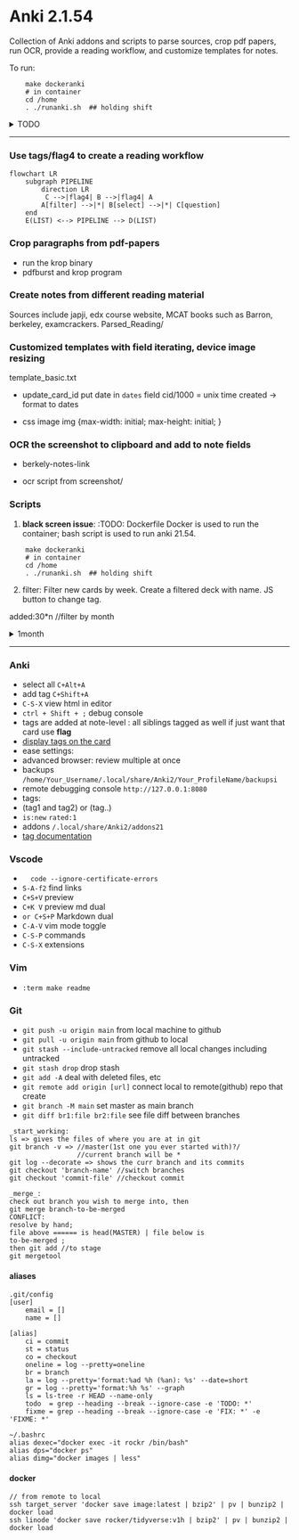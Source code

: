# Anki 2.1.54

Collection of Anki addons and scripts to parse sources, crop pdf papers, run OCR, provide a reading workflow, and customize templates for notes.
 
To run:
```
    make dockeranki
    # in container 
    cd /home
    . ./runanki.sh  ## holding shift
```


<details>
    <summary>TODO</summary>

```

1. rebuild filter decks when tags/flag updated

2. krop pdf papers

3. filters : sched, www, ..     

4. video to slides to qa

5. multiple cards in 1 window 

6. src_field_merge

7. scan notebooks

8. OCR
    - addon: if image and no ocr then ocr it...
    - screenshot and ocr `Alt+\`
      ~/scripts/screenshot-main.sh
      ocr screenshot and copy into anki


10. www/
grep 'a class="tabLink"' tabs-may | sed -r 's/^.*href=(.*)/\1/'^C

    - linux browsers : 
        - chrome (save all to bookmark, then C+a copy)
            history trends unlimited
            TabCopy extension
            -- get all tab urls with annotation from Hypothesis -> json

        - firefox

    - osx : safari -> notes
    - iphone : safari -> notes

11. template for cards; clean up
- copy fields from notes with old templates to new templates
- copy screenshot to scrivener 500 img500.sh
```

</details>

---


### Use tags/flag4 to create a reading workflow

```mermaid
flowchart LR
    subgraph PIPELINE
        direction LR
         C -->|flag4| B -->|flag4| A
        A[filter] -->|*| B[select] -->|*| C[question]
    end
    E(LIST) <--> PIPELINE --> D(LIST)
```

### Crop paragraphs from pdf-papers
* run the krop binary
* pdfburst and krop program


### Create notes from different reading material
Sources include japji, edx course website, MCAT books such as Barron, berkeley, examcrackers.
Parsed_Reading/

### Customized templates with field iterating, device image resizing
template_basic.txt

* update_card_id
put date in `dates` field
cid/1000 = unix time created -> format to dates

* css image
img {max-width: initial; max-height: initial; }

### OCR the screenshot to clipboard and add to note fields
- berkely-notes-link

- ocr script from screenshot/


### Scripts
1. **black screen issue**:
:TODO: Dockerfile
Docker is used to run the container; bash script is used to run anki 21.54.

```
    make dockeranki
    # in container 
    cd /home
    . ./runanki.sh  ## holding shift
```

2. filter:
    Filter new cards by week.
    Create a filtered deck with name.
    JS button to change tag.

added:30\*n //filter by month

<details>
    <summary>1month</summary>

```

for i in {1..10}; do echo -n ' 'added:$((${i}*30))' '-added:$(($((${i}-1))*30));date -d "${i} month ago" +' '%Y_%b' '__filter__; done
 added:30 -added:0 2023_Mar __filter__
 added:60 -added:30 2023_Feb __filter__
 added:90 -added:60 2023_Jan __filter__
 added:120 -added:90 2022_Dec __filter__
 added:150 -added:120 2022_Nov __filter__
 added:180 -added:150 2022_Oct __filter__
 added:210 -added:180 2022_Sep __filter__
 added:240 -added:210 2022_Aug __filter__
 added:270 -added:240 2022_Jul __filter__
 added:300 -added:270 2022_Jun __filter__

added:330 -added:300 2022_May __filter__
 added:360 -added:330 2022_Apr __filter__
 added:390 -added:360 2022_Mar __filter__
 added:420 -added:390 2022_Feb __filter__
 added:450 -added:420 2022_Jan __filter__
 added:480 -added:450 2021_Dec __filter__
 added:510 -added:480 2021_Nov __filter__
 added:540 -added:510 2021_Oct __filter__
 added:570 -added:540 2021_Sep __filter__
 added:600 -added:570 2021_Aug __filter__

added:630 -added:600 2021_Jul __filter__
 added:660 -added:630 2021_Jun __filter__
 added:690 -added:660 2021_May __filter__
 added:720 -added:690 2021_Apr __filter__
 added:750 -added:720 2021_Mar __filter__
 added:780 -added:750 2021_Feb __filter__
 added:810 -added:780 2021_Jan __filter__
 added:840 -added:810 2020_Dec __filter__
 added:870 -added:840 2020_Nov __filter__
 added:900 -added:870 2020_Oct __filter__

for i in {31..40}; do echo -n ' 'added:$(($((${i}*30))+15))' '-added:$(($(($((${i}-1))*30))+15));date -d "${i} month ago" +' '%Y_%b' '__filter__; done
 added:945 -added:894 2020_Sep __filter__
 added:975 -added:945 2020_Aug __filter__
 added:1005 -added:975 2020_Jul __filter__
 added:1035 -added:1005 2020_Jun __filter__
 added:1065 -added:1035 2020_May __filter__
 added:1095 -added:1065 2020_Apr __filter__
 added:1125 -added:1095 2020_Mar __filter__
 added:1155 -added:1125 2020_Feb __filter__
 added:1185 -added:1155 2020_Jan __filter__
 added:1215 -added:1185 2019_Dec __filter__

 for i in {41..50}; do echo -n ' 'added:$(($((${i}*30))+15))' '-added:$(($(($((${i}-1))*30))+15));date -d "${i} month ago" +' '%Y_%b' '__filter__; done
 added:1245 -added:1215 2019_Nov __filter__
 added:1275 -added:1245 2019_Oct __filter__
 added:1305 -added:1275 2019_Sep __filter__
 added:1335 -added:1305 2019_Aug __filter__
 added:1365 -added:1335 2019_Jul __filter__
 added:1395 -added:1365 2019_Jun __filter__
 added:1425 -added:1395 2019_May __filter__
 added:1455 -added:1425 2019_Apr __filter__
 added:1485 -added:1455 2019_Mar __filter__
 added:1515 -added:1485 2019_Feb __filter__

for i in {71..80}; do echo -n ' 'added:$(($((${i}*30))+15))' '-added:$(($(($((${i}-1))*30))+15));date -d "${i} month ago" +' '%Y_%b' '__filter__; done
 added:2145 -added:2115 2017_May __filter__
 added:2175 -added:2145 2017_Apr __filter__
 added:2205 -added:2175 2017_Mar __filter__
 added:2235 -added:2205 2017_Feb __filter__
 added:2265 -added:2235 2017_Jan __filter__
 added:2295 -added:2265 2016_Dec __filter__
 added:2325 -added:2295 2016_Nov __filter__
 added:2355 -added:2325 2016_Oct __filter__
 added:2385 -added:2355 2016_Sep __filter__
 added:2415 -added:2385 2016_Aug __filter__


for i in {1..10}; do echo -n ' 'added:$((${i}*30))' '-added:$(($((${i}-1))*30));date -d "${i} month ago" +' 'tag:%Y_%b' 'tag:__filter__; done

##for i in {1..10}; do echo -n ' 'added:$((${i}*30))' '-added:$(($((${i}-1))*30));date -d "${i} month ago" +' '%Y_%m%b;date -d "${i} month ago" +' 'tag:%Y_%b' 'tag:__filter__; done

for i in {1..10}; do echo ' 'added:$((${i}*30))' '-added:$(($((${i}-1))*30));echo -ne `date -d "${i} month ago" +' '%Y_%m%b`;date -d "${i} month ago" +' 'tag:%Y_%b' 'tag:__filter__; done


added:1230 -added:1200
2019_11Nov tag:2019_Nov tag:__filter__
 added:1260 -added:1230
2019_10Oct tag:2019_Oct tag:__filter__
 added:1290 -added:1260
2019_09Sep tag:2019_Sep tag:__filter__
 added:1320 -added:1290
2019_08Aug tag:2019_Aug tag:__filter__
 added:1350 -added:1320
2019_07Jul tag:2019_Jul tag:__filter__
 added:1380 -added:1350
2019_06Jun tag:2019_Jun tag:__filter__
 added:1410 -added:1380
2019_05May tag:2019_May tag:__filter__
 added:1440 -added:1410
2019_04Apr tag:2019_Apr tag:__filter__
 added:1470 -added:1440
2019_03Mar tag:2019_Mar tag:__filter__
 added:1500 -added:1470
2019_02Feb tag:2019_Feb tag:__filter__

 in {41..50}; do echo ' 'added:$((${i}*30))' '-added:$(($((${i}-1))*30));echo -ne `date -d "${i} month ago" +' '%Y_%m%b`;date -d "${i} month ago" +' 'tag:%Y_%b' 'tag:__filter__; done
 added:1230 -added:1200
2019_11Nov tag:2019_Nov tag:__filter__
 added:1260 -added:1230
2019_10Oct tag:2019_Oct tag:__filter__
 added:1290 -added:1260
2019_09Sep tag:2019_Sep tag:__filter__
 added:1320 -added:1290
2019_08Aug tag:2019_Aug tag:__filter__
 added:1350 -added:1320
2019_07Jul tag:2019_Jul tag:__filter__
 added:1380 -added:1350
2019_06Jun tag:2019_Jun tag:__filter__
 added:1410 -added:1380
2019_05May tag:2019_May tag:__filter__
 added:1440 -added:1410
2019_04Apr tag:2019_Apr tag:__filter__
 added:1470 -added:1440
2019_03Mar tag:2019_Mar tag:__filter__
 added:1500 -added:1470
2019_02Feb tag:2019_Feb tag:__filter__


** up to Jan 2017 **

```

</details>

--------------------------------------------------------------------------------

### Anki
* select all `C+Alt+A`
* add tag `C+Shift+A`
* `C-S-X` view html in editor
* `ctrl + Shift + ;` debug console
* tags are added at note-level : all siblings tagged as well
if just want that card use **flag**
* [display tags on the card](https://forums.ankiweb.net/t/display-tags-on-the-card/16577/2)
* ease settings:
* advanced browser: 
review multiple at once
* backups `/home/Your_Username/.local/share/Anki2/Your_ProfileName/backupsi`
* remote debugging console `http://127.0.0.1:8080`
* tags:
* (tag1 and tag2) or (tag..)
* `is:new` `rated:1`
* addons `/.local/share/Anki2/addons21`
* [tag documentation](https://docs.ankiweb.net/searching.html)

### Vscode
* `  code --ignore-certificate-errors`
* `S-A-f2`   find links
* `C+S+V`    preview
* `C+K V`    preview md dual
* `or C+S+P` Markdown dual
* `C-A-V`    vim mode toggle
* `C-S-P`   commands
* `C-S-X`   extensions

### Vim
* `:term make readme`

### Git
* `git push -u origin main` from local machine to github
* `git pull -u origin main` from github to local
* `git stash --include-untracked` remove all local changes including untracked
* `git stash drop` drop stash
* `git add -A`  deal with deleted files, etc
* `git remote add origin [url]` connect local to remote(github) repo that create
* `git branch -M main` set master as main branch
* `git diff br1:file br2:file` see file diff between branches

```
_start_working:
ls => gives the files of where you are at in git
git branch -v => //master(1st one you ever started with)?/
                 //current branch will be *
git log --decorate => shows the curr branch and its commits
git checkout 'branch-name' //switch branches
git checkout 'commit-file' //checkout commit

_merge_:
check out branch you wish to merge into, then
git merge branch-to-be-merged
CONFLICT:
resolve by hand;
file above ====== is head(MASTER) | file below is
to-be-merged ;
then git add //to stage
git mergetool
```

#### aliases 

```
.git/config 
[user] 
    email = []
    name = []
 
[alias] 
    ci = commit 
    st = status 
    co = checkout 
    oneline = log --pretty=oneline 
    br = branch 
    la = log --pretty='format:%ad %h (%an): %s' --date=short 
    gr = log --pretty='format:%h %s' --graph 
    ls = ls-tree -r HEAD --name-only 
    todo  = grep --heading --break --ignore-case -e 'TODO: *' 
    fixme = grep --heading --break --ignore-case -e 'FIX: *' -e 'FIXME: *' 
 
~/.bashrc 
alias dexec="docker exec -it rockr /bin/bash" 
alias dps="docker ps" 
alias dimg="docker images | less"
```

#### docker

```
// from remote to local  
ssh target_server 'docker save image:latest | bzip2' | pv | bunzip2 | docker load 
ssh linode 'docker save rocker/tidyverse:v1h | bzip2' | pv | bunzip2 | docker load
```
